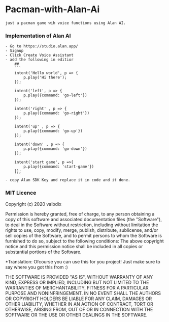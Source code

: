 # Pacman-with-Alan-Ai
    just a pacman game wih voice functions using Alan AI.

### Implementation of Alan AI
 
    - Go to https://studio.alan.app/
    - Signup 
    - Click Create Voice Assistant
    - add the following in editior
        ## 
        ```
        intent('Hello world', p => {
            p.play('Hi there');
        });

        intent('left', p => {
            p.play({command: 'go-left'})
        });
        
        intent('right' , p => {
            p.play({command: 'go-right'})
        });
        
        intent('up' , p => {
            p.play({command: 'go-up'})
        });
        
        intent('down' , p => {
            p.play({command: 'go-down'})
        });
        
        intent('start game', p =>{
            p.play({command: 'start-game'})
        });        
        ```
    - copy Alan SDK Key and replace it in code and it done.

### MIT Licence

Copyright (c) 2020 vaibdix

Permission is hereby granted, free of charge, to any person obtaining a copy of this software and associated documentation files (the "Software"), to deal in the Software without restriction, including without limitation the rights to use, copy, modify, merge, publish, distribute, sublicense, and/or sell copies of the Software, and to permit persons to whom the Software is furnished to do so, subject to the following conditions:
The above copyright notice and this permission notice shall be included in all copies or substantial portions of the Software.

*Translation: Ofcourse you can use this for you project! Just make sure to say where you got this from :)

THE SOFTWARE IS PROVIDED "AS IS", WITHOUT WARRANTY OF ANY KIND, EXPRESS OR IMPLIED, INCLUDING BUT NOT LIMITED TO THE WARRANTIES OF MERCHANTABILITY, FITNESS FOR A PARTICULAR PURPOSE AND NONINFRINGEMENT. IN NO EVENT SHALL THE AUTHORS OR COPYRIGHT HOLDERS BE LIABLE FOR ANY CLAIM, DAMAGES OR OTHER LIABILITY, WHETHER IN AN ACTION OF CONTRACT, TORT OR OTHERWISE, ARISING FROM, OUT OF OR IN CONNECTION WITH THE SOFTWARE OR THE USE OR OTHER DEALINGS IN THE SOFTWARE.
